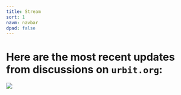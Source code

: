 ```yaml
---
title: Stream
sort: 1
navm: navbar
dpad: false
---
```


<div class="h-arrow">
<h1>Here are the most recent updates from discussions on <code>urbit.org</code>:</h1>
<img src="http://15-swap.s3.amazonaws.com/16-2-29%20Design/ex/arrow.png" />
</div>

<div class="mini-module">
<script src="/~/at/lib/js/urb.js" />
<script src="/talk/main.js" />
<link href="/talk/main.css" rel="stylesheet" />
<talk readonly="" chrono="reverse" station="comments"></talk>
</div>

